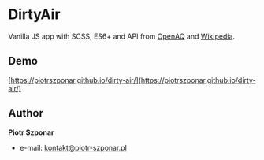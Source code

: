# DirtyAir

Vanilla JS app with SCSS, ES6+ and API from [OpenAQ](https://openaq.org/) and [Wikipedia](https://www.wikipedia.org/).

## Demo

[https://piotrszponar.github.io/dirty-air/](https://piotrszponar.github.io/dirty-air/)

## Author

**Piotr Szponar**

- e-mail: kontakt@piotr-szponar.pl
